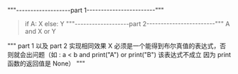 """-------------------part 1------------------------"""
> if A:
    X
else:
    Y
"""-------------------part 2------------------------"""
A and X or Y

"""
part 1 以及 part 2 实现相同效果
X 必须是一个能得到布尔真值的表达式，否则就会出问题（如 :
a < b and print("A") or print("B")        该表达式不成立
因为 print 函数的返回值是 None）
"""
